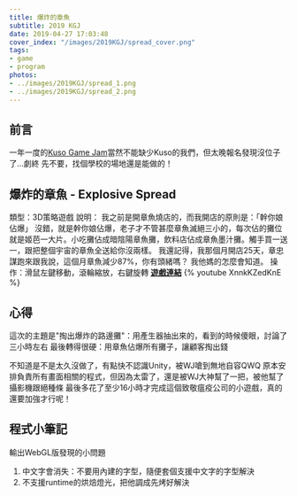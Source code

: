 ```yaml
---
title: 爆炸的章魚
subtitle: 2019 KGJ
date: 2019-04-27 17:03:48
cover_index: "/images/2019KGJ/spread_cover.png"
tags:
- game
- program
photos:
- ../images/2019KGJ/spread_1.png
- ../images/2019KGJ/spread_2.png
---
```


## 前言
一年一度的[Kuso Game Jam](https://itch.io/jam/kuso-game-jam-2019)當然不能缺少Kuso的我們，但太晚報名發現沒位子了...劇終
先不要，找個學校的場地還是能做的！

## 爆炸的章魚 - Explosive Spread
類型：3D策略遊戲
說明：
我之前是開章魚燒店的，而我開店的原則是：「幹你娘佔爆」
沒錯，就是幹你娘佔爆，老子才不管甚麼章魚滅絕三小的，每次佔的攤位就是姬芭一大片。小吃攤佔成暗陰陽章魚攤，飲料店佔成章魚墨汁攤。觸手買一送一，跟把整個宇宙的章魚全送給你沒兩樣。
我還記得，我那個月開店25天，章忠謀跑來跟我說，這個月章魚減少87%，你有頭緒嗎？
我他媽的怎麼會知道。
操作：滑鼠左鍵移動，滾輪縮放，右鍵旋轉
**[遊戲連結](https://angelcheng.itch.io/explosivespread)**
{% youtube XnnkKZedKnE %}

## 心得
這次的主題是"掏出爆炸的路邊攤"：用產生器抽出來的，看到的時候傻眼，討論了三小時左右
最後轉得很硬：用章魚佔爆所有攤子，讓顧客掏出錢

不知道是不是太久沒做了，有點快不認識Unity，被WJ嗆到無地自容QWQ
原本安排負責所有畫面相關的程式，但因為太雷了，還是被WJ大神幫了一把，被他幫了攝影機跟絕種條
最後多花了至少16小時才完成這個致敬瘟疫公司的小遊戲，真的還要加強才行呢！

## 程式小筆記
輸出WebGL版發現的小問題
1. 中文字會消失：不要用內建的字型，隨便套個支援中文字的字型解決
2. 不支援runtime的烘焙燈光，把他調成先烤好解決
